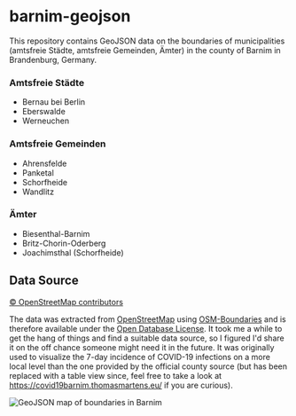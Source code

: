 # barnim-geojson
This repository contains GeoJSON data on the boundaries of municipalities (amtsfreie Städte, amtsfreie Gemeinden, Ämter) in the county of Barnim in Brandenburg, Germany.

### Amtsfreie Städte
* Bernau bei Berlin
* Eberswalde
* Werneuchen

### Amtsfreie Gemeinden
* Ahrensfelde
* Panketal
* Schorfheide
* Wandlitz

### Ämter
* Biesenthal-Barnim
* Britz-Chorin-Oderberg
* Joachimsthal (Schorfheide)

## Data Source
[© OpenStreetMap contributors](https://www.openstreetmap.org/copyright)

The data was extracted from [OpenStreetMap](https://www.openstreetmap.org/) using [OSM-Boundaries](https://osm-boundaries.com/) and is therefore available under the [Open Database License](https://opendatacommons.org/licenses/odbl/). It took me a while to get the hang of things and find a suitable data source, so I figured I'd share it on the off chance someone might need it in the future. It was originally used to visualize the 7-day incidence of COVID-19 infections on a more local level than the one provided by the official county source (but has been replaced with a table view since, feel free to take a look at https://covid19barnim.thomasmartens.eu/ if you are curious).

![GeoJSON map of boundaries in Barnim](https://images.ctfassets.net/pdu9885nk8g4/2oASWdNWDJWfitoce6ZZVF/b9324ad59dd6753db3afbebb17a35960/barnim_geojson_rendering.png)
